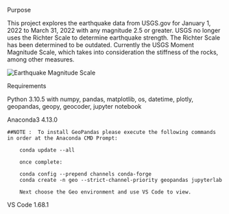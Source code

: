 
Purpose

This project explores the earthquake data from USGS.gov for January 1, 2022 to March 31, 2022 with any magnitude 2.5 or greater.  USGS no longer uses the Richter Scale to determine earthquake strength.  The Richter Scale has been determined to be outdated.  Currently the USGS Moment Magnitude Scale, which takes into consideration the stiffness of the rocks, among other measures.     

![Earthquake Magnitude Scale](https://d9-wret.s3.us-west-2.amazonaws.com/assets/palladium/production/s3fs-public/thumbnails/image/Mag-Energy-Freq-sm.gif)

Requirements

Python 3.10.5 with 
    numpy, pandas, matplotlib, os, datetime, plotly, geopandas, geopy, geocoder, jupyter notebook

Anaconda3 4.13.0
    
    ##NOTE :  To install GeoPandas please execute the following commands in order at the Anaconda CMD Prompt:

        conda update --all

        once complete:

        conda config --prepend channels conda-forge
        conda create -n geo --strict-channel-priority geopandas jupyterlab

        Next choose the Geo environment and use VS Code to view.

VS Code 1.68.1       